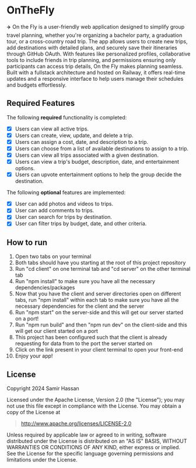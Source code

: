 # OnTheFly

✈️ On the Fly is a user-friendly web application designed to simplify group travel planning, whether you're organizing a bachelor party, a graduation tour, or a cross-country road trip. The app allows users to create new trips, add destinations with detailed plans, and securely save their itineraries through GitHub OAuth. With features like personalized profiles, collaborative tools to include friends in trip planning, and permissions ensuring only participants can access trip details, On the Fly makes planning seamless. Built with a fullstack architecture and hosted on Railway, it offers real-time updates and a responsive interface to help users manage their schedules and budgets effortlessly.

## Required Features

The following **required** functionality is completed:  
- [X] Users can view all active trips.
- [X] Users can create, view, update, and delete a trip.
- [X] Users can assign a cost, date, and description to a trip.
- [X] Users can choose from a list of available destinations to assign to a trip.
- [X] Users can view all trips associated with a given destination.
- [X] Users can view a trip's budget, description, date, and entertainment options.
- [X] Users can upvote entertainment options to help the group decide the destination.

The following **optional** features are implemented:
- [X] User can add photos and videos to trips.
- [X] User can add comments to trips.
- [X] User can search for trips by destination.
- [X] User can filter trips by budget, date, and other criteria.

## How to run
1. Open two tabs on your terminal
2. Both tabs should have you starting at the root of this project repository 
3. Run "cd client" on one terminal tab and "cd server" on the other terminal tab
4. Run "npm install" to make sure you have all the necessary dependencies/packages
5. Now that you have the client and server directories open on different tabs, run "npm install" within each tab to make sure you have all the necessary dependencies for the client and the server
6. Run "npm start" on the server-side and this will get our server started on a port!
7. Run "npm run build" and then "npm run dev" on the client-side and this will get our client started on a port
8. This project has been configured such that the client is already requesting for data from to the port the server started on
9. Click on the link present in your client terminal to open your front-end
10. Enjoy your app!

## License

Copyright 2024 Samir Hassan

Licensed under the Apache License, Version 2.0 (the "License"); you may not use this file except in compliance with the License. You may obtain a copy of the License at

> http://www.apache.org/licenses/LICENSE-2.0

Unless required by applicable law or agreed to in writing, software distributed under the License is distributed on an "AS IS" BASIS, WITHOUT WARRANTIES OR CONDITIONS OF ANY KIND, either express or implied. See the License for the specific language governing permissions and limitations under the License.
